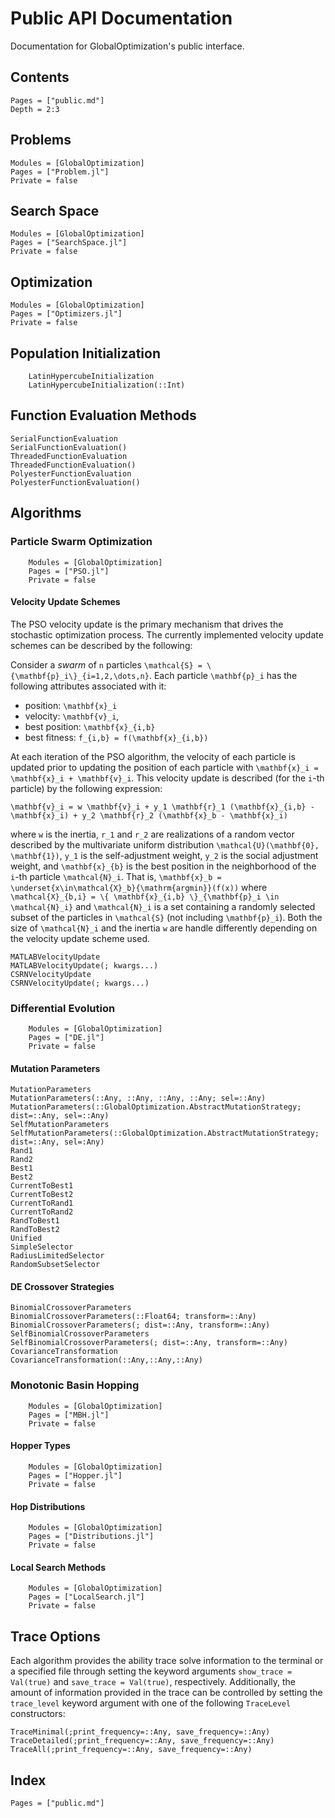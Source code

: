 # Public API Documentation

Documentation for GlobalOptimization's public interface.

## Contents
```@contents
Pages = ["public.md"]
Depth = 2:3
```

## Problems
```@autodocs
Modules = [GlobalOptimization]
Pages = ["Problem.jl"]
Private = false
```

## Search Space
```@autodocs
Modules = [GlobalOptimization]
Pages = ["SearchSpace.jl"]
Private = false
```

## Optimization
```@autodocs
Modules = [GlobalOptimization]
Pages = ["Optimizers.jl"]
Private = false
```

## Population Initialization
```@docs
    LatinHypercubeInitialization
    LatinHypercubeInitialization(::Int)
```

## Function Evaluation Methods
```@docs
SerialFunctionEvaluation
SerialFunctionEvaluation()
ThreadedFunctionEvaluation
ThreadedFunctionEvaluation()
PolyesterFunctionEvaluation
PolyesterFunctionEvaluation()
```

## Algorithms
### Particle Swarm Optimization
```@autodocs
    Modules = [GlobalOptimization]
    Pages = ["PSO.jl"]
    Private = false
```

#### Velocity Update Schemes
The PSO velocity update is the primary mechanism that drives the stochastic 
optimization process. The currently implemented velocity update schemes can 
be described by the following:

Consider a *swarm* of ``n`` particles ``\mathcal{S} = \{\mathbf{p}_i\}_{i=1,2,\dots,n}``.
Each particle ``\mathbf{p}_i`` has the following attributes associated with it:
 - position: ``\mathbf{x}_i``
 - velocity: ``\mathbf{v}_i``,
 - best position: ``\mathbf{x}_{i,b}``
 - best fitness: ``f_{i,b} = f(\mathbf{x}_{i,b})``

At each iteration of the PSO algorithm, the velocity of each particle is updated prior to 
updating the position of each particle with ``\mathbf{x}_i = \mathbf{x}_i + \mathbf{v}_i``.
This velocity update is described (for the ``i``-th particle) by the following expression:

``
\mathbf{v}_i = w \mathbf{v}_i +
    y_1 \mathbf{r}_1 (\mathbf{x}_{i,b} - \mathbf{x}_i) +
    y_2 \mathbf{r}_2 (\mathbf{x}_b - \mathbf{x}_i)
``

where ``w`` is the inertia,  ``r_1`` and ``r_2`` are realizations of a random vector
described by the multivariate uniform distribution
``\mathcal{U}(\mathbf{0}, \mathbf{1})``, ``y_1`` is the self-adjustment weight, ``y_2``
is the social adjustment weight, and ``\mathbf{x}_{b}`` is the best position in the
neighborhood of the ``i``-th particle ``\mathcal{N}_i``. That is,
``\mathbf{x}_b = \underset{x\in\mathcal{X}_b}{\mathrm{argmin}}(f(x))`` where
`` \mathcal{X}_{b,i} = \{ \mathbf{x}_{i,b} \}_{\mathbf{p}_i \in \mathcal{N}_i}`` and
``\mathcal{N}_i`` is a set containing a randomly selected subset of the particles in
``\mathcal{S}`` (not including ``\mathbf{p}_i``). Both the size of ``\mathcal{N}_i`` and 
the inertia ``w`` are handle differently depending on the velocity update scheme used.

```@docs
MATLABVelocityUpdate
MATLABVelocityUpdate(; kwargs...)
CSRNVelocityUpdate
CSRNVelocityUpdate(; kwargs...)
```

### Differential Evolution
```@autodocs
    Modules = [GlobalOptimization]
    Pages = ["DE.jl"]
    Private = false
```

#### Mutation Parameters
```@docs 
MutationParameters 
MutationParameters(::Any, ::Any, ::Any, ::Any; sel=::Any)
MutationParameters(::GlobalOptimization.AbstractMutationStrategy; dist=::Any, sel=::Any)
SelfMutationParameters 
SelfMutationParameters(::GlobalOptimization.AbstractMutationStrategy; dist=::Any, sel=:Any)
Rand1
Rand2
Best1
Best2
CurrentToBest1
CurrentToBest2
CurrentToRand1
CurrentToRand2
RandToBest1
RandToBest2
Unified
SimpleSelector
RadiusLimitedSelector
RandomSubsetSelector
```

#### DE Crossover Strategies
```@docs
BinomialCrossoverParameters
BinomialCrossoverParameters(::Float64; transform=::Any)
BinomialCrossoverParameters(; dist=::Any, transform=::Any)
SelfBinomialCrossoverParameters
SelfBinomialCrossoverParameters(; dist=::Any, transform=::Any)
CovarianceTransformation
CovarianceTransformation(::Any,::Any,::Any)
```

### Monotonic Basin Hopping
```@autodocs
    Modules = [GlobalOptimization]
    Pages = ["MBH.jl"]
    Private = false
```

#### Hopper Types
```@autodocs
    Modules = [GlobalOptimization]
    Pages = ["Hopper.jl"]
    Private = false
```

#### Hop Distributions
```@autodocs
    Modules = [GlobalOptimization]
    Pages = ["Distributions.jl"]
    Private = false
```

#### Local Search Methods
```@autodocs
    Modules = [GlobalOptimization]
    Pages = ["LocalSearch.jl"]
    Private = false
```

## Trace Options
Each algorithm provides the ability trace solve information to the terminal 
or a specified file through setting the keyword arguments `show_trace = Val(true)`
and `save_trace = Val(true)`, respectively. Additionally, the amount of information
provided in the trace can be controlled by setting the `trace_level` keyword argument
with one of the following `TraceLevel` constructors:
```@docs
TraceMinimal(;print_frequency=::Any, save_frequency=::Any)
TraceDetailed(;print_frequency=::Any, save_frequency=::Any)
TraceAll(;print_frequency=::Any, save_frequency=::Any)
```

## Index
```@index
Pages = ["public.md"]
```